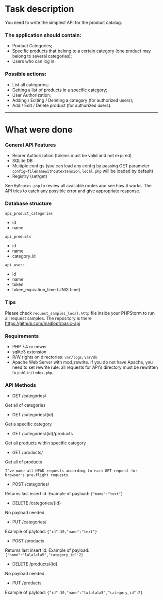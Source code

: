 # Task description
You need to write the simplest API for the product catalog.

### The application should contain:
  - Product Categories;
  - Specific products that belong to a certain category (one product may belong to
several categories);
  - Users who can log in.

### Possible actions:
  - List all categories;
  - Getting a list of products in a specific category;
  - User Authorization;
  - Adding / Editing / Deleting a category (for authorized users);
  - Add / Edit / Delete product (for authorized users).
  
-----------------------------------------------------
# What were done

### General API Features

- Bearer Authorization (tokens must be valid and not expired)
- SQLite DB
- Multiple configs (you can load any config by passing GET parameter `config=filenamewithoutextension`, `local.php` will be loaded by default)
- Registry (set/get)

See `MyRoutes.php` to review all available routes and see how it works. The API tries to catch any possible error and give appropriate response.

### Database structure

`api_product_categories`
- id
- name

`api_products`
- id
- name
- category_id

`api_users`
- id
- name
- token 
- token_expiration_time (UNIX time)

### Tips

Please check `request_samples_local.http` file inside your PHPStorm to run all request samples.
The repository is there https://github.com/madlopt/basic-api

### Requirements

- PHP 7.4 or newer
- sqlite3 extension
- R/W rights on directories: `var/logs`, `var/db`
- Apache Web Server with mod_rewrite. If you do not have Apache, you need to set rewrite rule: all requests for API's directory must be rewritten to `public/index.php`.

### API Methods
- GET /categories/

Get all of categories

- GET /categories/{id}

Get a specific category

- GET /categories/{id}/products

Get all products within specific category

- GET /products/ 

Get all of products

```I've made all HEAD requests according to each GET request for browser's pre-flight requests```

- POST /categories/

Returns last insert id. Example of payload: `{"name":"text"}`
- DELETE /categories/{id}

No payload needed.

- PUT /categories/ 

 Example of payload: `{"id":10,"name":"text"}`
- POST /products

Returns last insert id. Example of payload: `{"name":"lalalala5","category_id":2}`

- DELETE /products/{id}

No payload needed.

- PUT /products

Example of payload: `{"id":10,"name":"lalalala5","category_id":2}`
